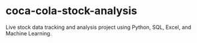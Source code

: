 # coca-cola-stock-analysis
Live stock data tracking and analysis project using Python, SQL, Excel, and Machine Learning.
